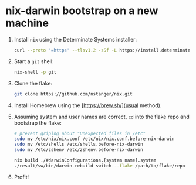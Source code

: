 # nix-darwin bootstrap on a new machine

1. Install `nix` using the Determinate Systems installer:

   ```sh
   curl --proto '=https' --tlsv1.2 -sSf -L https://install.determinate.systems/nix | sh -s -- install
   ```

1. Start a `git` shell:

   ```sh
   nix-shell -p git
   ```

1. Clone the flake:

   ```sh
   git clone https://github.com/nstanger/nix.git
   ```

1. Install Homebrew using the [https://brew.sh/](usual method).

1. Assuming system and user names are correct, `cd` into the flake repo and bootstrap the flake:

   ```sh
   # prevent griping about "Unexpected files in /etc"
   sudo mv /etc/nix/nix.conf /etc/nix/nix.conf.before-nix-darwin
   sudo mv /etc/shells /etc/shells.before-nix-darwin
   sudo mv /etc/zshenv /etc/zshenv.before-nix-darwin

   nix build ./#darwinConfigurations.[system name].system
   ./result/sw/bin/darwin-rebuild switch --flake /path/to/flake/repo
   ```

1. Profit!
